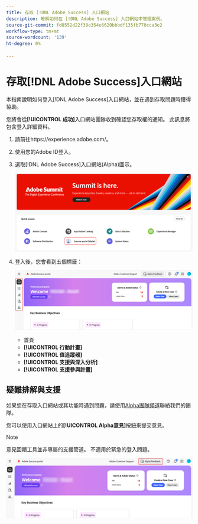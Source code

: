 ```yaml
---
title: 存取 [!DNL Adobe Success] 入口網站
description: 瞭解如何在 [!DNL Adobe Success] 入口網站中管理案例。
source-git-commit: fd8552d22f38e354e6620bbbdf135fb770cca3e2
workflow-type: tm+mt
source-wordcount: '139'
ht-degree: 0%

---
```


# 存取[!DNL Adobe Success]入口網站

本指南說明如何登入[!DNL Adobe Success]入口網站，並在遇到存取問題時獲得協助。

您將會從&#x200B;**[!UICONTROL 成功]**&#x200B;入口網站團隊收到確認您存取權的通知。 此訊息將包含登入詳細資料。

1. 請前往https://experience.adobe.com/。
1. 使用您的Adobe ID登入。
1. 選取[!DNL Adobe Success]入口網站(Alpha)圖示。

   ![alpha-success-portal-alpha](assets/alpha-success-portal-alpha.png)



1. 登入後，您會看到五個標籤：

   ![adobe-success-portal-tables](assets/adobe-success-portal-tabs.png)


   * 首頁
   * **[!UICONTROL 行動計畫]**
   * **[!UICONTROL 值追蹤器]**
   * **[!UICONTROL 支援與深入分析]**
   * **[!UICONTROL 支援參與計畫]**

## 疑難排解與支援

如果您在存取入口網站或其功能時遇到問題，請使用[Alpha團隊頻道](https://teams.microsoft.com/l/channel/19:h-GcuAZs9uF05rervqTdx2U27ohYINuRUIfbMte9B-U1@thread.tacv2/General?groupId=02b87789-3475-47e4-94c1-0981f63ae89f&tenantId=fa7b1b5a-7b34-4387-94ae-d2c178decee1)聯絡我們的團隊。   

您可以使用入口網站上的&#x200B;**[!UICONTROL Alpha意見]**&#x200B;按鈕來提交意見。

>[!NOTE]
>
>意見回饋工具並非專屬的支援管道。 不適用於緊急的登入問題。

![adobe-success-portal-home](assets/adobe-success-portal-home.png)



